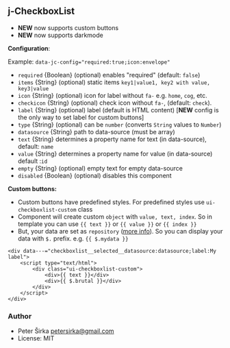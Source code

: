 ## j-CheckboxList

- __NEW__ now supports custom buttons
- __NEW__ now supports darkmode

__Configuration__:

Example: `data-jc-config="required:true;icon:envelope"`

- `required` {Boolean} (optional) enables "required" (default: `false`)
- `items` {String} (optional) static items `key1|value1, key2 with value, key3|value`
- `icon` {String} (optional) icon for label without `fa-` e.g. `home`, `cog`, etc.
- `checkicon` {String} (optional) check icon without `fa-`, (default: `check`).
- `label` {String} (optional) label (default is HTML content) [__NEW__ config is the only way to set label for custom buttons]
- `type` {String} (optional) can be `number` (converts `String` values to `Number`)
- `datasource` {String} path to data-source (must be array)
- `text` {String} determines a property name for text (in data-source), default: `name`
- `value` {String} determines a property name for value (in data-source) default :`id`
- `empty` {String} (optional) empty text for empty data-source
- `disabled` {Boolean} (optional) disables this component

__Custom buttons:__

- Custom buttons have predefined styles. For predefined styles use `ui-checkboxlist-custom` class
- Component will create custom `object` with `value, text, index`. So in template you can use `{{ text }}` or `{{ value }}` or `{{ index }}`
- But, your data are set as `repository` ([more info](https://wiki.totaljs.com/jcomponent/helpers/tangular/#method-tangular-render-)). So you can display your data with `$.` prefix. e.g. `{{ $.mydata }}`

```
<div data---="checkboxlist__selected__datasource:datasource;label:My label">
	<script type="text/html">
		<div class="ui-checkboxlist-custom">
			<div>{{ text }}</div>
			<div>{{ $.brutal }}</div>
		</div>
	</script>
</div>
```

### Author

- Peter Širka <petersirka@gmail.com>
- License: MIT

